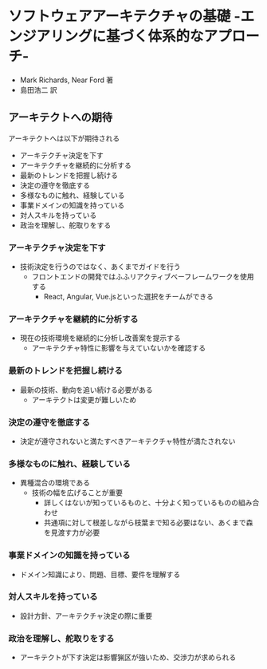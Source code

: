 # ソフトウェアアーキテクチャの基礎 -エンジアリングに基づく体系的なアプローチ-
- Mark Richards, Near Ford 著
- 島田浩二 訳

## アーキテクトへの期待
アーキテクトへは以下が期待される
- アーキテクチャ決定を下す
- アーキテクチャを継続的に分析する
- 最新のトレンドを把握し続ける
- 決定の遵守を徹底する
- 多様なものに触れ、経験している
- 事業ドメインの知識を持っている
- 対人スキルを持っている
- 政治を理解し、舵取りをする

### アーキテクチャ決定を下す
- 技術決定を行うのではなく、あくまでガイドを行う
    - フロントエンドの開発ではふふリアクティブベーフレームワークを使用する
      - React, Angular, Vue.jsといった選択をチームができる

### アーキテクチャを継続的に分析する
- 現在の技術環境を継続的に分析し改善案を提示する
  - アーキテクチャ特性に影響を与えていないかを確認する

### 最新のトレンドを把握し続ける
- 最新の技術、動向を追い続ける必要がある
  - アーキテクトは変更が難しいため

### 決定の遵守を徹底する
- 決定が遵守されないと満たすべきアーキテクチャ特性が満たされない

### 多様なものに触れ、経験している
- 異種混合の環境である
  - 技術の幅を広げることが重要
    - 詳しくはないが知っているものと、十分よく知っているものの組み合わせ
    - 共通項に対して根差しながら枝葉まで知る必要はない、あくまで森を見渡す力が必要

### 事業ドメインの知識を持っている
- ドメイン知識により、問題、目標、要件を理解する

### 対人スキルを持っている
- 設計方針、アーキテクチャ決定の際に重要

### 政治を理解し、舵取りをする
- アーキテクトが下す決定は影響猟区が強いため、交渉力が求められる
